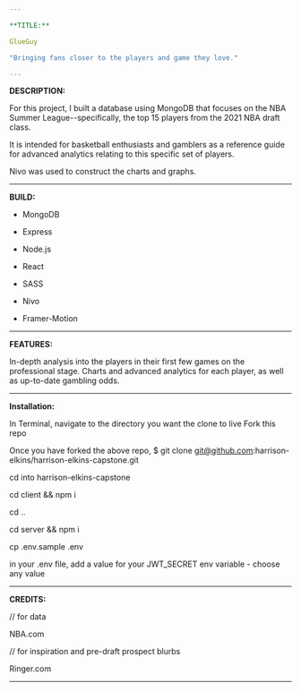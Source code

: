```yaml
---

**TITLE:**

GlueGuy

"Bringing fans closer to the players and game they love."

---
```


**DESCRIPTION:**

For this project, I built a database using MongoDB that focuses on the NBA Summer League--specifically, the top 15 players from the 2021 NBA draft class.

It is intended for basketball enthusiasts and gamblers as a reference guide for advanced analytics relating to this specific set of players.

Nivo was used to construct the charts and graphs.

---

**BUILD:**

- MongoDB
- Express
- Node.js

- React
- SASS
- Nivo
- Framer-Motion

---

**FEATURES:**

In-depth analysis into the players in their first few games on the professional stage. Charts and advanced analytics for each player, as well as up-to-date gambling odds.

---

**Installation:**

In Terminal, navigate to the directory you want the clone to live
Fork this repo

Once you have forked the above repo,
$ git clone git@github.com:harrison-elkins/harrison-elkins-capstone.git

cd into harrison-elkins-capstone

cd client && npm i

cd ..

cd server && npm i

cp .env.sample .env

in your .env file, add a value for your JWT_SECRET env variable - choose any value

---

**CREDITS:**

// for data

NBA.com

// for inspiration and pre-draft prospect blurbs

Ringer.com

---
